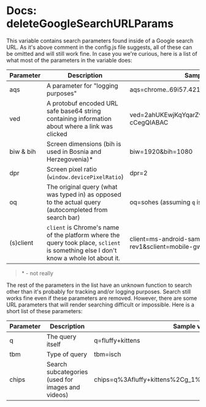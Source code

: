 # Docs: deleteGoogleSearchURLParams

This variable contains search parameters found inside of a Google search URL. As it's above comment in the config.js file suggests, all of these can be omitted and will still work fine. In case you we're curious, here is a list of what most of the parameters in the variable does:

| Parameter |Description|Sample value|
|-----------|-----------|------------|
|   aqs     | A parameter for "logging purposes" | aqs=chrome..69i57.421j |
|   ved     | A protobuf encoded URL safe base64 string containing information about where a link was clicked | ved=2ahUKEwjKqYqarZvtAhVMUJQKHWJRBJoQ2-cCegQIABAC |
| biw & bih | Screen dimensions (bih is used in Bosnia and Herzegovenia)* | biw=1920&bih=1080 |
|   dpr     | Screen pixel ratio (`window.devicePixelRatio`) | dpr=2 |
|   oq      | The original query (what was typed in) as opposed to the actual query (autocompleted from search bar) | oq=sohes (assuming `q` is "shoes") |
| (s)client   | `client` is Chrome's name of the platform where the query took place, `sclient` is something else I don't know a whole lot about it. | client=ms-android-samsungfridge-rev1&sclient=mobile-gws-wiz-img |

>\* - not really

The rest of the parameters in the list have an unknown function to search other than it's probably for tracking and/or logging purposes. Search still works fine even if these parameters are removed. However, there are some URL parameters that will render searching difficult or impossible. Here is a short list of these parameters:

| Parameter |Description|Sample value|
|-----------|-----------|------------|
|     q     | The query itself | q=fluffy+kittens |
|    tbm    | Type of query    | tbm=isch |
|   chips   | Search subcategories (used for images and videos) | chips=q%3Afluffy+kittens%2Cg_1%3Aragdoll%3Ar_1jE2TisS8%3D |